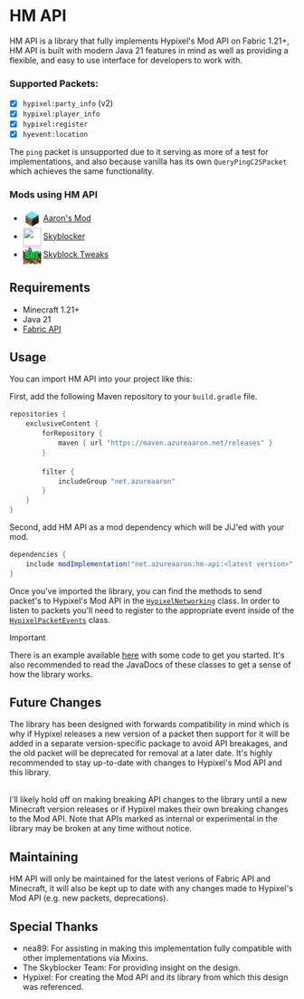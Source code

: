 # HM API
HM API is a library that fully implements Hypixel's Mod API on Fabric 1.21+, HM API is built with modern Java 21 features in mind as well as providing a flexible, and easy to use interface for developers to work with.

### Supported Packets:
- [x] `hypixel:party_info` (v2)
- [x] `hypixel:player_info`
- [x] `hypixel:register`
- [x] `hyevent:location`

The `ping` packet is unsupported due to it serving as more of a test for implementations, and also because vanilla has its own `QueryPingC2SPacket` which achieves the same functionality.

### Mods using HM API
- <img src="https://raw.githubusercontent.com/AzureAaron/aaron-mod/1.20/src/main/resources/assets/aaron-mod/icon.png" width="32" height="32" align="center"> [Aaron's Mod](https://modrinth.com/mod/aaron-mod)
- <img src="https://raw.githubusercontent.com/SkyblockerMod/Skyblocker/master/src/main/resources/assets/skyblocker/icon.png" width="32" height="32" align="center"> [Skyblocker](https://modrinth.com/mod/skyblocker-liap)
- <img src="https://raw.githubusercontent.com/MisterCheezeCake/SkyblockTweaks/main/src/main/resources/assets/skyblocktweaks/icon.png" width="32" height="32" align="center"> [Skyblock Tweaks](https://modrinth.com/mod/sbt)

## Requirements
- Minecraft 1.21+
- Java 21
- [Fabric API](https://modrinth.com/mod/fabric-api)

## Usage
You can import HM API into your project like this:

First, add the following Maven repository to your `build.gradle` file.

```groovy
repositories {
	exclusiveContent {
		forRepository {
			maven { url "https://maven.azureaaron.net/releases" }
		}

		filter {
			includeGroup "net.azureaaron"
		}
	}
}
```

Second, add HM API as a mod dependency which will be JiJ'ed with your mod.
```groovy
dependencies {
	include modImplementation("net.azureaaron:hm-api:<latest version>")
}
```

Once you've imported the library, you can find the methods to send packet's to Hypixel's Mod API in the [`HypixelNetworking`](src/main/java/net/azureaaron/hmapi/network/HypixelNetworking.java) class. In order to listen to packets you'll need to register to the appropriate event inside of the [`HypixelPacketEvents`](src/main/java/net/azureaaron/hmapi/events/HypixelPacketEvents.java) class.

> [!IMPORTANT]
> There is an example available [here](src/test/java/net/azureaaron/hmapi/Example.java) with some code to get you started. It's also recommended to read the JavaDocs of these classes to get a sense of how the library works.

## Future Changes
The library has been designed with forwards compatibility in mind which is why if Hypixel releases a new version of a packet then support for it will be added in a separate version-specific package to avoid API breakages, and the old packet will be deprecated for removal at a later date. It's highly recommended to stay up-to-date with changes to Hypixel's Mod API and this library.<br><br>

I'll likely hold off on making breaking API changes to the library until a new Minecraft version releases or if Hypixel makes their own breaking changes to the Mod API. Note that APIs marked as internal or experimental in the library may be broken at any time without notice.

## Maintaining
HM API will only be maintained for the latest verions of Fabric API and Minecraft, it will also be kept up to date with any changes made to Hypixel's Mod API (e.g. new packets, deprecations).

## Special Thanks
- nea89: For assisting in making this implementation fully compatible with other implementations via Mixins.
- The Skyblocker Team: For providing insight on the design.
- Hypixel: For creating the Mod API and its library from which this design was referenced.
